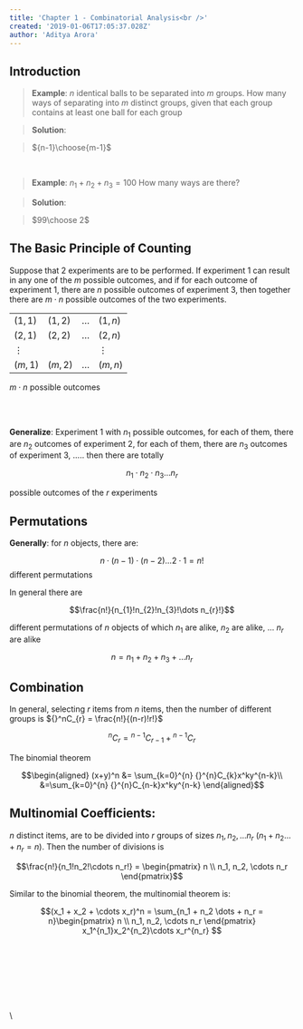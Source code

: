 ```yaml
---
title: 'Chapter 1 - Combinatorial Analysis<br />'
created: '2019-01-06T17:05:37.028Z'
author: 'Aditya Arora'
---
```

## Introduction

> **Example**: $n$ identical balls to be separated into $m$ groups. How many ways of separating into $m$ distinct groups, given that each group contains at least one ball for each group

> **Solution**:

> ${n-1}\choose{m-1}$

<br />

> **Example**: $n_1 + n_2 + n_3 = 100$ How many ways are there?

> **Solution**:

> $99\choose 2$
## The Basic Principle of Counting
Suppose that 2 experiments are to be performed. If experiment 1 can result in any one of the $m$ possible outcomes, and if for each outcome of experiment 1, there are $n$ possible outcomes of experiment 3, then together there are $m \cdot n$ possible outcomes of the two experiments.

|      |      |      |      |
|-------|-------|-------|--------|
|$(1,1)$|$(1,2)$|$\dots$|$(1, n)$|
|$(2,1)$|$(2,2)$|$\dots$|$(2, n)$|
|$\vdots$|||$\vdots$|
|$(m,1)$|$(m,2)$|$\dots$|$(m, n)$|

$m \cdot n$ possible outcomes

<br />
<br />


**Generalize**: 
Experiment 1 with $n_1$ possible outcomes, for each of them, there are $n_2$ outcomes of experiment 2, for each of them, there are $n_3$ outcomes of experiment 3, ..... then there are totally

$$n_1 \cdot n_2 \cdot n_3 \dots n_r$$

possible outcomes of the $r$ experiments
  
## Permutations

**Generally**: for $n$ objects, there are: 

$$n \cdot (n-1) \cdot (n-2) \dots 2 \cdot 1 = n!$$ 
different permutations

In general there are 

$$\frac{n!}{n_{1}!n_{2}!n_{3}!\dots n_{r}!}$$

different permutations of $n$ objects of which $n_{1}$ are alike, $n_{2}$ are alike, $\dots$ $n_{r}$ are alike

$$n = n_1 + n_2 + n_3 + \dots n_r$$

## Combination

In general, selecting $r$ items from $n$ items, then the number of different groups is ${}^nC_{r} = \frac{n!}{(n-r)!r!}$


$${}^nC_{r} = {}^{n-1}C_{r-1} + {}^{n-1}C_{r}$$ 


The binomial theorem


$$\begin{aligned}
(x+y)^n &= \sum_{k=0}^{n} {}^{n}C_{k}x^ky^{n-k}\\
        &=\sum_{k=0}^{n} {}^{n}C_{n-k}x^ky^{n-k}
\end{aligned}$$

## Multinomial Coefficients:

$n$ distinct items, are to be divided into $r$ groups of sizes $n_1, n_2, \dots n_r$ $(n_1 + n_2 \dots + n_r = n)$. Then the number of divisions is 

$$\frac{n!}{n_1!n_2!\cdots n_r!} = \begin{pmatrix}
n \\
n_1, n_2, \cdots n_r
\end{pmatrix}$$

Similar to the binomial theorem, the multinomial theorem is:

$$(x_1 + x_2 + \cdots x_r)^n = \sum_{n_1 + n_2 \dots + n_r = n}\begin{pmatrix}
n \\
n_1, n_2, \cdots n_r
\end{pmatrix}
x_1^{n_1}x_2^{n_2}\cdots x_r^{n_r}
$$

\
\
\
\
\
\
\
\
  
  
  
  
  
  
  
  
  